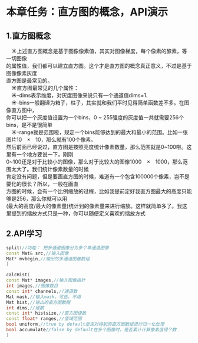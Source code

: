 # **本章任务：直方图的概念，API演示**  
## **1.直方图概念**  
&emsp;&#9728;上述直方图概念是基于图像像素值，其实对图像梯度，每个像素的酵素，等一切图像  
的属性值，我们都可以建立直方图。这个才是直方图的概念真正意义，不过是基于图像像素灰度  
直方图是最常见的。  
&emsp;&#9728;直方图最常见的几个属性：  
&emsp;&#9728;-dims表示维度，对灰度图像来说只有一个通道值dims=1.    
&emsp;&#9728;-bins一般翻译为箱子，柱子，其实就和我们平时见得简单函数差不多。在图像直方图中，  
你可以把一个灰度值设置为一个bins，0 ~ 255强度的灰度值一共就需要256个bins，是不是很简单  
&emsp;&#9728;-range就是范围啦，规定一个bins能够达到的最大和最小的范围。比如一张图片10　×　10，那么就有100个像素。    
然后前面已经说过，直方图是按照亮度统计像素数量，那么范围就是0~100啦。这里有一个地方要说一下，刚刚  
0~100还是对于比较小的图像，那么对于比较大的图像1000　×　1000，那么范围太大了。我们统计像素数量的时候  
肯定没有问题，但是要画直方图的时候，难道有一个包含100000个像素，岂不是要化的很长？所以，一般在画直  
方图的时候，会有一个比例缩放的过程，比如我提前定好我直方图最大的高度只能够是256，那么你就可以用  
(最大的高度/最大的像素量)统计到的像素量来进行缩放。这样就简单多了。我这里提到的缩放方式只是一种，你可以随便定义喜欢的缩放方式  
## **2.API学习**  
```c++
split(//功能： 把多通道图像分为多个单通道图像
const Mat& src,//输入图像
Mat* mvbegin,//输出的多通道图像数组
)

calcHist(
const Mat* images,//输入图像指针
int images,//图像数目
const int* channels,//通道数
Mat mask,//输入mask，可选，不用
Mat hist,//输出的直方图数据
int dims,//维数
const int* histsize,//直方图级数
const float* ranges,//值域范围
bool uniform,//true by default是否对得到的直方图数组进行归一化处理
bool accumulate//false by default在多个图像时，是否累计计算像素值得个数
)
```
